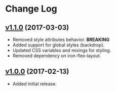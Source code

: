 # Change Log

## [v1.1.0](https://github.com/arsnebula/nebula-dialog/releases/tag/v1.0.0) (2017-03-03)

- Removed style attributes behavior. **BREAKING**
- Added support for global styles (backdrop).
- Updated CSS variables and mixings for styling.
- Removed dependency on iron-flex-layout.

## [v1.0.0](https://github.com/arsnebula/nebula-dialog/releases/tag/v1.0.0) (2017-02-13)

- Added initial release.